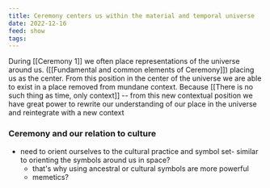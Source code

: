 ```yaml
---
title: Ceremony centers us within the material and temporal universe
date: 2022-12-16
feed: show
tags: 
---
```


During [[Ceremony 1]] we often place representations of the universe around us. ([[Fundamental and common elements of Ceremony]]) placing us as the center. From this position in the center of the universe we are able to exist in a place removed from mundane context. Because [[There is no such thing as time, only context]] -- from this new contextual position we have great power to rewrite our understanding of our place in the universe and reintegrate with a new context

### Ceremony and our relation to culture
- need to orient ourselves to the cultural practice and symbol set- similar to orienting the symbols around us in space?
    - that's why using ancestral or cultural symbols are more powerful
    - memetics? 